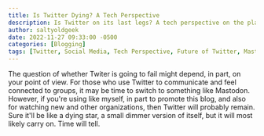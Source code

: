 ```yaml
---
title: Is Twitter Dying? A Tech Perspective
description: Is Twitter on its last legs? A tech perspective on the platform's future, its challenges, and how alternatives like Mastodon could influence its staying power.
author: saltyoldgeek
date: 2022-11-27 09:33:00 -0500
categories: [Blogging]
tags: [Twitter, Social Media, Tech Perspective, Future of Twitter, Mastodon, Platform Adaptation, Social Media Trends, Blog Promotion, Dying Star, User Engagement, Elon Musk, News Organizations, Tech Blogging, Social Media Longevity, Social Media Relevance]
---
```


The question of whether Twiter is going to fail might depend, in part, on your point of view. For those who use Twitter to communicate and feel connected to groups, it may be time to switch to something like Mastodon. However, if you're using like myself, in part to promote this blog, and also for watching new and other organizations, then Twitter will probably remain. Sure it'll be like a dying star, a small dimmer version of itself, but it will most likely carry on. Time will tell.
